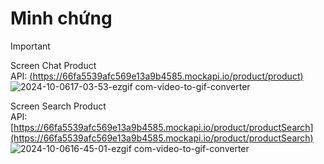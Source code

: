 <h1>Minh chứng</h1>

> [!IMPORTANT]
> Screen Chat Product <br>
> API: [(https://66fa5539afc569e13a9b4585.mockapi.io/product/product)](https://66fa5539afc569e13a9b4585.mockapi.io/product/product)
> ![2024-10-0617-03-53-ezgif com-video-to-gif-converter](https://github.com/user-attachments/assets/dddafd8e-6d61-460e-aecc-f3a5dde064e4)
>
>  Screen Search Product <br>
> API: [https://66fa5539afc569e13a9b4585.mockapi.io/product/productSearch](https://66fa5539afc569e13a9b4585.mockapi.io/product/productSearch)
> ![2024-10-0616-45-01-ezgif com-video-to-gif-converter](https://github.com/user-attachments/assets/23db6a57-d127-42f5-81df-cb5fe3d86d24)
